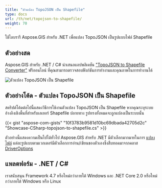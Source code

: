 ```yaml
---
title: "ตัวแปลง TopoJSON เป็น Shapefile"
type: docs
url: /th/net/topojson-to-shapefile/
weight: 70
---
```


ใช้ไลบรารี Aspose.GIS สำหรับ .NET เพื่อแปลง TopoJSON เป็นรูปแบบไฟล์ Shapefile

## **ตัวอย่างสด**

Aspose.GIS สำหรับ .NET / C# นำเสนอแอปพลิเคชัน ["TopoJSON to Shapefile Converter"](https://products.aspose.app/gis/conversion/topojson-to-shapefile) ฟรีออนไลน์ ที่คุณสามารถตรวจสอบฟังก์ชันการทำงานและคุณภาพในการทำงานได้

![ตัวแปลง TopoJSON เป็น Shapefile](conversion.png)

## **ตัวอย่างโค้ด - ตัวแปลง TopoJSON เป็น Shapefile**

สคริปต์โค้ดต่อไปนี้แสดงวิธีการใช้งานตัวแปลง TopoJSON เป็น Shapefile หากคุณระบุระบบอ้างอิงเชิงพื้นที่สำหรับเลเยอร์ Shapefile ปลายทาง รูปทรงทั้งหมดจะถูกแปลงเป็นระบบนั้น

{{< gist "aspose-com-gists" "10f3783b9581d10bc69dbada42705d2c" "Showcase-CSharp-topojson-to-shapefile.cs" >}}

ตัวอย่างนี้แสดงความเป็นไปได้ทั่วไป Aspose.GIS สำหรับ .NET มีตัวเลือกมากมายในการ [แปลงไฟล์](https://docs.aspose.com/gis/net/vector-layers/) แต่ละรูปแบบตามเวกเตอร์มีตัวเลือกการอ่าน/เขียนของตัวเองซึ่งสืบทอดมาจากคลาส [DriverOptions](https://reference.aspose.com/gis/net/aspose.gis/driveroptions)

## **แพลตฟอร์ม - .NET / C#**

เราสนับสนุน Framework 4.7 หรือใหม่กว่าภายใต้ Windows และ .NET Core 2.0 หรือใหม่กว่าภายใต้ Windows หรือ Linux
